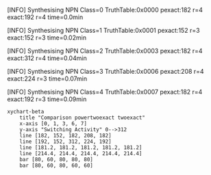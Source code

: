 [INFO] Synthesising NPN Class=0 TruthTable:0x0000 pexact:182 r=4 exact:192 r=4 time=0.0min 

[INFO] Synthesising NPN Class=1 TruthTable:0x0001 pexact:152 r=3 exact:152 r=3 time=0.02min 

[INFO] Synthesising NPN Class=2 TruthTable:0x0003 pexact:182 r=4 exact:312 r=4 time=0.04min 

[INFO] Synthesising NPN Class=3 TruthTable:0x0006 pexact:208 r=4 exact:224 r=3 time=0.07min 

[INFO] Synthesising NPN Class=4 TruthTable:0x0007 pexact:182 r=4 exact:192 r=3 time=0.09min 

```mermaid
xychart-beta
    title "Comparison powertwoexact twoexact"
    x-axis [0, 1, 3, 6, 7]
    y-axis "Switching Activity" 0-->312
    line [182, 152, 182, 208, 182]
    line [192, 152, 312, 224, 192]
    line [181.2, 181.2, 181.2, 181.2, 181.2]
    line [214.4, 214.4, 214.4, 214.4, 214.4]
    bar [80, 60, 80, 80, 80]
    bar [80, 60, 80, 60, 60]
```

